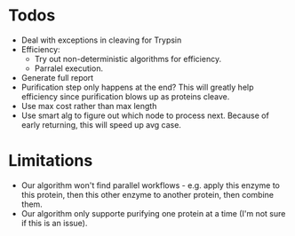 # Todos

- Deal with exceptions in cleaving for Trypsin
- Efficiency: 
	- Try out non-deterministic algorithms for efficiency.
	- Parralel execution.
- Generate full report
- Purification step only happens at the end? This will greatly help efficiency since purification blows up as proteins cleave.
- Use max cost rather than max length
- Use smart alg to figure out which node to process next. Because of early returning, this will speed up avg case.

# Limitations

- Our algorithm won't find parallel workflows - e.g. apply this enzyme to this protein, then this other enzyme to another protein, then combine them.
- Our algorithm only supporte purifying one protein at a time (I'm not sure if this is an issue).